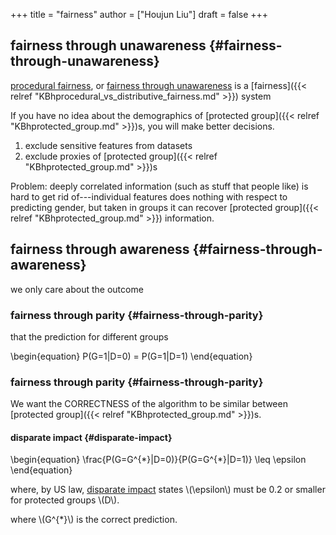 +++
title = "fairness"
author = ["Houjun Liu"]
draft = false
+++

## fairness through unawareness {#fairness-through-unawareness}

[procedural fairness](#fairness-through-unawareness), or [fairness through unawareness](#fairness-through-unawareness) is a [fairness]({{< relref "KBhprocedural_vs_distributive_fairness.md" >}}) system

If you have no idea about the demographics of [protected group]({{< relref "KBhprotected_group.md" >}})s, you will make better decisions.

1.  exclude sensitive features from datasets
2.  exclude proxies of [protected group]({{< relref "KBhprotected_group.md" >}})s

Problem: deeply correlated information (such as stuff that people like) is hard to get rid of---individual features does nothing with respect to predicting gender, but taken in groups it can recover [protected group]({{< relref "KBhprotected_group.md" >}}) information.


## fairness through awareness {#fairness-through-awareness}

we only care about the outcome


### fairness through parity {#fairness-through-parity}

that the prediction for different groups

\begin{equation}
P(G=1|D=0) = P(G=1|D=1)
\end{equation}


### fairness through parity {#fairness-through-parity}

We want the CORRECTNESS of the algorithm to be similar between [protected group]({{< relref "KBhprotected_group.md" >}})s.


#### disparate impact {#disparate-impact}

\begin{equation}
\frac{P(G=G^{\*}|D=0)}{P(G=G^{\*}|D=1)} \leq \epsilon
\end{equation}

where, by US law, [disparate impact](#disparate-impact) states \\(\epsilon\\) must be 0.2 or smaller for protected groups \\(D\\).

where \\(G^{\*}\\) is the correct prediction.
